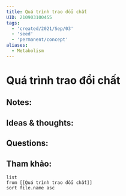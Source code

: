 ```yaml
---
title: Quá trình trao đổi chất
UID: 210903100455
tags:
  - 'created/2021/Sep/03'
  - 'seed'
  - 'permanent/concept'
aliases:
  - Metabolism
---
```

# Quá trình trao đổi chất

## Notes:


## Ideas & thoughts:

## Questions:


## Tham khảo:
```dataview
list
from [[Quá trình trao đổi chất]]
sort file.name asc
```